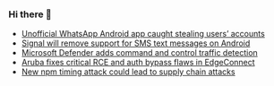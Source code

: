 ### Hi there 👋

<!--START_SECTION:feed-->
* [Unofficial WhatsApp Android app caught stealing users’ accounts](https://www.bleepingcomputer.com/news/security/unofficial-whatsapp-android-app-caught-stealing-users-accounts/)
* [Signal will remove support for SMS text messages on Android](https://www.bleepingcomputer.com/news/technology/signal-will-remove-support-for-sms-text-messages-on-android/)
* [Microsoft Defender adds command and control traffic detection](https://www.bleepingcomputer.com/news/microsoft/microsoft-defender-adds-command-and-control-traffic-detection/)
* [Aruba fixes critical RCE and auth bypass flaws in EdgeConnect](https://www.bleepingcomputer.com/news/security/aruba-fixes-critical-rce-and-auth-bypass-flaws-in-edgeconnect/)
* [New npm timing attack could lead to supply chain attacks](https://www.bleepingcomputer.com/news/security/new-npm-timing-attack-could-lead-to-supply-chain-attacks/)
<!--END_SECTION:feed-->

<!--
**frankenk/frankenk** is a ✨ _special_ ✨ repository because its `README.md` (this file) appears on your GitHub profile.

Here are some ideas to get you started:

- 🔭 I’m currently working on ...
- 🌱 I’m currently learning ...
- 👯 I’m looking to collaborate on ...
- 🤔 I’m looking for help with ...
- 💬 Ask me about ...
- 📫 How to reach me: ...
- 😄 Pronouns: ...
- ⚡ Fun fact: ...
-->




